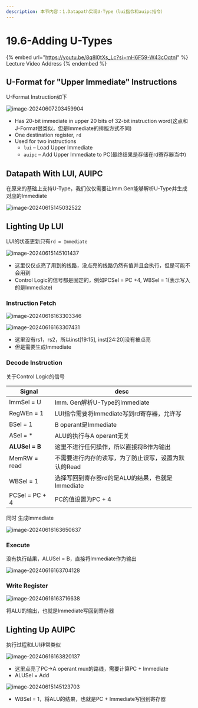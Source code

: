 ```yaml
---
description: 本节内容：1.Datapath实现U-Type（lui指令和auipc指令）
---
```


# 19.6-Adding U-Types

{% embed url="https://youtu.be/8q8l0tXs_Lc?si=mH6F59-W43cOqtnI" %}
Lecture Video Address
{% endembed %}

## U-Format for "Upper Immediate" Instructions

U-Format Instruction如下

![image-20240607203459904](../lec12-risc-v-instruction-formats-ii/.image/image-20240607203459904.png)

- Has 20-bit immediate in upper 20 bits of 32-bit instruction word(这点和J-Format很类似，但是Immediate的排版方式不同)
- One destination register, `rd`
- Used for two instructions
    - `lui` – Load Upper Immediate
    - `auipc` – Add Upper Immediate to PC(最终结果是存储在rd寄存器当中)

## Datapath With LUI, AUIPC

在原来的基础上支持U-Type，我们仅仅需要让Imm.Gen能够解析U-Type并生成对应的Immediate

![image-20240615145032522](.image/image-20240615145032522.png)

## Lighting Up LUI

LUI的状态更新只有`rd = Immediate`

![image-20240615145101437](.image/image-20240615145101437.png)

- 这里仅仅点亮了用到的线路，没点亮的线路仍然有值并且会执行，但是可能不会用到
- Control Logic的信号都是固定的，例如PCSel = PC +4, WBSel = 1(表示写入的是Immediate)

### Instruction Fetch

![image-20240616163303346](.image/image-20240616163303346.png)

![image-20240616163307431](.image/image-20240616163307431.png)

- 这里没有rs1，rs2，所以inst[19:15], inst[24:20]没有被点亮
- 但是需要生成Immediate

### Decode Instruction

关于Control Logic的信号

| Signal         | desc                                                 |
| -------------- | ---------------------------------------------------- |
| ImmSel = U     | Imm. Gen解析U-Type的Immediate                        |
| RegWEn = 1     | LUI指令需要将Immediate写到rd寄存器，允许写           |
| BSel = 1       | B operant是Immediate                                 |
| ASel = *       | ALU的执行与A operant无关                             |
| **ALUSel = B** | 这里不进行任何操作，所以直接将B作为输出              |
| MemRW = read   | 不需要进行内存的读写，为了防止误写，设置为默认的Read |
| WBSel = 1      | 选择写回到寄存器rd的是ALU的结果，也就是Immediate     |
| PCSel = PC + 4 | PC的值设置为PC + 4                                   |

同时 生成Immediate

![image-20240616163650637](.image/image-20240616163650637.png)

### Execute

没有执行结果，ALUSel = B，直接将Immediate作为输出

![image-20240616163704128](.image/image-20240616163704128.png)

### Write Register

![image-20240616163716638](.image/image-20240616163716638.png)

将ALU的输出，也就是Immediate写回到寄存器

## Lighting Up AUIPC

执行过程和LUI非常类似

![image-20240616163820137](.image/image-20240616163820137.png)

- 这里点亮了PC→A operant mux的路线，需要计算PC + Immediate
- ALUSel = Add

![image-20240615145123703](.image/image-20240615145123703.png)

- WBSel = 1，将ALU的结果，也就是PC + Immediate写回到寄存器
